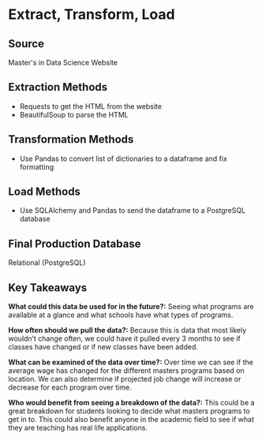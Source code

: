 # Extract, Transform, Load

## Source
Master's in Data Science Website

## Extraction Methods
* Requests to get the HTML from the website
* BeautifulSoup to parse the HTML

## Transformation Methods
* Use Pandas to convert list of dictionaries to a dataframe and fix formatting

## Load Methods
* Use SQLAlchemy and Pandas to send the dataframe to a PostgreSQL database

## Final Production Database
Relational (PostgreSQL)

## Key Takeaways

**What could this data be used for in the future?:**
Seeing what programs are available at a glance and what schools have what types of programs.

**How often should we pull the data?:**
Because this is data that most likely wouldn’t change often, we could have it pulled every 3 months to see if classes have changed or if new classes have been added.

**What can be examined of the data over time?:**
Over time we can see if the average wage has changed for the different masters programs based on location. We can also determine if projected job change will increase or decrease for each program over time.

**Who would benefit from seeing a breakdown of the data?:**
This could be a great breakdown for students looking to decide what masters programs to get in to. This could also benefit anyone in the academic field to see if what they are teaching has real life applications. 

